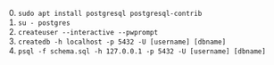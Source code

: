 0. `sudo apt install postgresql postgresql-contrib`
1. `su - postgres`
2. `createuser --interactive --pwprompt`
3. `createdb -h localhost -p 5432 -U [username] [dbname]`
4. `psql -f schema.sql -h 127.0.0.1 -p 5432 -U [username] [dbname]`
